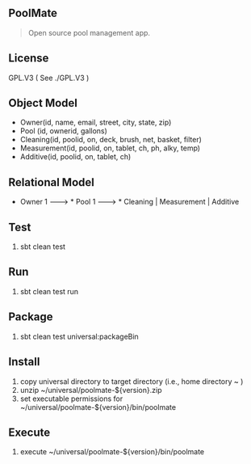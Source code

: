 PoolMate
--------
>Open source pool management app.

License
-------
GPL.V3 ( See ./GPL.V3 )

Object Model
------------
* Owner(id, name, email, street, city, state, zip)
* Pool (id, ownerid, gallons)
* Cleaning(id, poolid, on, deck, brush, net, basket, filter)
* Measurement(id, poolid, on, tablet, ch, ph, alky, temp)
* Additive(id, poolid, on, tablet, ch)

Relational Model
----------------
* Owner 1 ---> * Pool 1 ---> * Cleaning | Measurement | Additive

Test
----
1. sbt clean test

Run
---
1. sbt clean test run

Package
-------
1. sbt clean test universal:packageBin

Install
-------
1. copy universal directory to target directory (i.e., home directory ~ )
2. unzip ~/universal/poolmate-${version}.zip
3. set executable permissions for ~/universal/poolmate-${version}/bin/poolmate

Execute
-------
1. execute ~/universal/poolmate-${version}/bin/poolmate